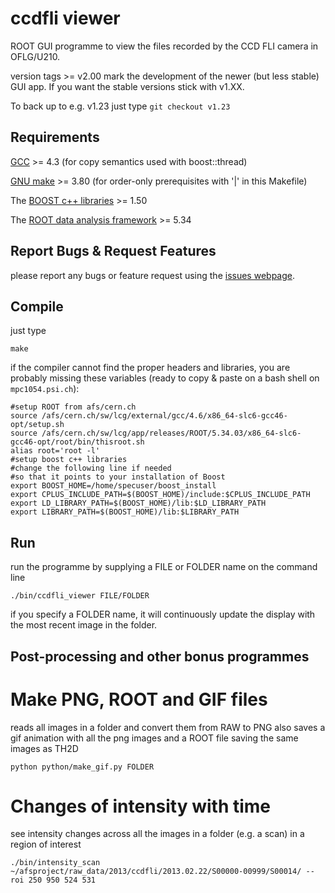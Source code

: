 ccdfli viewer
==========

ROOT GUI programme to view the files recorded by the CCD
FLI camera in OFLG/U210.

version tags >= v2.00 mark the development of the newer (but less stable) GUI app.
If you want the stable versions stick with v1.XX.

To back up to e.g. v1.23 just type `git checkout v1.23`


Requirements
----------

[GCC](gcc.gnu.org "GCC homepage") >= 4.3 (for copy semantics used with boost::thread)

[GNU make](www.gnu.org/software/make/ "make homepage") >= 3.80 (for order-only prerequisites with '|' in this Makefile)

The [BOOST c++ libraries](http://www.boost.org "BOOST homepage") >= 1.50

The [ROOT data analysis framework](http://root.cern.ch "ROOT homepage") >= 5.34



Report Bugs & Request Features
----------
please report any bugs or feature request using the [issues webpage](https://bitbucket.org/Enucatl/readimages/issues/new).


Compile
----------
just type

    make


if the compiler cannot find the proper headers and libraries, you are
    probably missing these variables (ready to copy & paste on a bash shell
    on `mpc1054.psi.ch`):

    #setup ROOT from afs/cern.ch
    source /afs/cern.ch/sw/lcg/external/gcc/4.6/x86_64-slc6-gcc46-opt/setup.sh
    source /afs/cern.ch/sw/lcg/app/releases/ROOT/5.34.03/x86_64-slc6-gcc46-opt/root/bin/thisroot.sh
    alias root='root -l'
    #setup boost c++ libraries
    #change the following line if needed
    #so that it points to your installation of Boost
    export BOOST_HOME=/home/specuser/boost_install
    export CPLUS_INCLUDE_PATH=$(BOOST_HOME)/include:$CPLUS_INCLUDE_PATH
    export LD_LIBRARY_PATH=$(BOOST_HOME)/lib:$LD_LIBRARY_PATH
    export LIBRARY_PATH=$(BOOST_HOME)/lib:$LIBRARY_PATH


Run
----------------------
run the programme by supplying a FILE or FOLDER name on the command line

    ./bin/ccdfli_viewer FILE/FOLDER

if you specify a FOLDER name, it will continuously update the display with
    the most recent image in the folder.


Post-processing and other bonus programmes
----------------------

# Make PNG, ROOT and GIF files
reads all images in a folder and convert them from RAW to PNG
also saves a gif animation with all the png images and a ROOT file saving
the same images as TH2D

    python python/make_gif.py FOLDER

# Changes of intensity with time
see intensity changes across all the images in a folder (e.g. a scan) in 
a region of interest

    ./bin/intensity_scan ~/afsproject/raw_data/2013/ccdfli/2013.02.22/S00000-00999/S00014/ --roi 250 950 524 531
